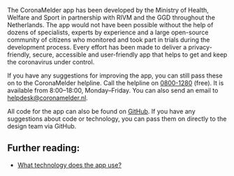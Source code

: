 The CoronaMelder app has been developed by the Ministry of Health, Welfare and Sport in partnership with RIVM and the GGD throughout the Netherlands. The app would not have been possible without the help of dozens of specialists, experts by experience and a large open-source community of citizens who monitored and took part in trials during the development process. Every effort has been made to deliver a privacy-friendly, secure, accessible and user-friendly app that helps to get and keep the coronavirus under control.

If you have any suggestions for improving the app, you can still pass these on to the CoronaMelder helpline. Call the helpline on <a href="tel:0800-1280">0800-1280</a> (free). It is available from 8:00–18:00, Monday–Friday. You can also send an email to <a href="mailto:helpdesk@coronamelder.nl">helpdesk@coronamelder.nl</a>.

All code for the app can also be found on [GitHub](https://github.com/minvws). If you have any suggestions about code or technology, you can pass them on directly to the design team via GitHub.

## Further reading:

- [What technology does the app use?](/{{page.lang}}/faq/2-6-hoe-werkt-de-app-technisch-precies) 
